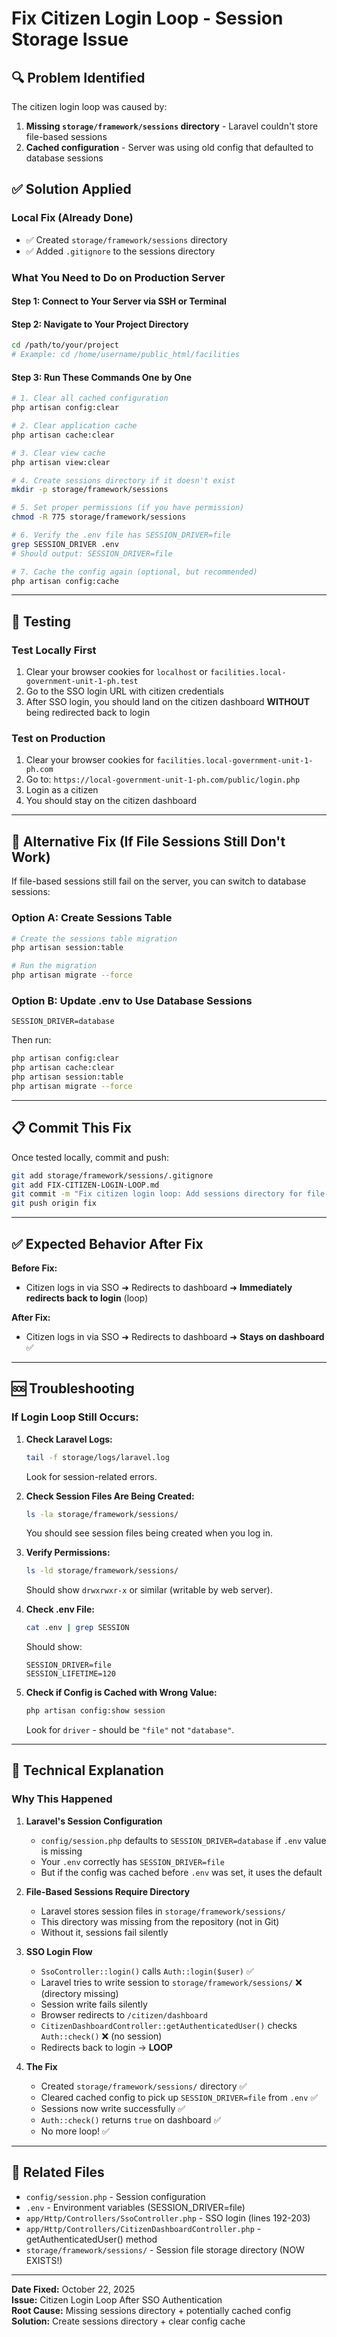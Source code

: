 # Fix Citizen Login Loop - Session Storage Issue

## 🔍 Problem Identified
The citizen login loop was caused by:
1. **Missing `storage/framework/sessions` directory** - Laravel couldn't store file-based sessions
2. **Cached configuration** - Server was using old config that defaulted to database sessions

## ✅ Solution Applied

### Local Fix (Already Done)
- ✅ Created `storage/framework/sessions` directory
- ✅ Added `.gitignore` to the sessions directory

### What You Need to Do on Production Server

#### Step 1: Connect to Your Server via SSH or Terminal

#### Step 2: Navigate to Your Project Directory
```bash
cd /path/to/your/project
# Example: cd /home/username/public_html/facilities
```

#### Step 3: Run These Commands One by One

```bash
# 1. Clear all cached configuration
php artisan config:clear

# 2. Clear application cache
php artisan cache:clear

# 3. Clear view cache
php artisan view:clear

# 4. Create sessions directory if it doesn't exist
mkdir -p storage/framework/sessions

# 5. Set proper permissions (if you have permission)
chmod -R 775 storage/framework/sessions

# 6. Verify the .env file has SESSION_DRIVER=file
grep SESSION_DRIVER .env
# Should output: SESSION_DRIVER=file

# 7. Cache the config again (optional, but recommended)
php artisan config:cache
```

---

## 🧪 Testing

### Test Locally First
1. Clear your browser cookies for `localhost` or `facilities.local-government-unit-1-ph.test`
2. Go to the SSO login URL with citizen credentials
3. After SSO login, you should land on the citizen dashboard **WITHOUT** being redirected back to login

### Test on Production
1. Clear your browser cookies for `facilities.local-government-unit-1-ph.com`
2. Go to: `https://local-government-unit-1-ph.com/public/login.php`
3. Login as a citizen
4. You should stay on the citizen dashboard

---

## 🔧 Alternative Fix (If File Sessions Still Don't Work)

If file-based sessions still fail on the server, you can switch to database sessions:

### Option A: Create Sessions Table
```bash
# Create the sessions table migration
php artisan session:table

# Run the migration
php artisan migrate --force
```

### Option B: Update .env to Use Database Sessions
```env
SESSION_DRIVER=database
```

Then run:
```bash
php artisan config:clear
php artisan cache:clear
php artisan session:table
php artisan migrate --force
```

---

## 📋 Commit This Fix

Once tested locally, commit and push:

```bash
git add storage/framework/sessions/.gitignore
git add FIX-CITIZEN-LOGIN-LOOP.md
git commit -m "Fix citizen login loop: Add sessions directory for file-based session storage"
git push origin fix
```

---

## ✅ Expected Behavior After Fix

**Before Fix:**
- Citizen logs in via SSO ➜ Redirects to dashboard ➜ **Immediately redirects back to login** (loop)

**After Fix:**
- Citizen logs in via SSO ➜ Redirects to dashboard ➜ **Stays on dashboard** ✅

---

## 🆘 Troubleshooting

### If Login Loop Still Occurs:

1. **Check Laravel Logs:**
   ```bash
   tail -f storage/logs/laravel.log
   ```
   Look for session-related errors.

2. **Check Session Files Are Being Created:**
   ```bash
   ls -la storage/framework/sessions/
   ```
   You should see session files being created when you log in.

3. **Verify Permissions:**
   ```bash
   ls -ld storage/framework/sessions/
   ```
   Should show `drwxrwxr-x` or similar (writable by web server).

4. **Check .env File:**
   ```bash
   cat .env | grep SESSION
   ```
   Should show:
   ```
   SESSION_DRIVER=file
   SESSION_LIFETIME=120
   ```

5. **Check if Config is Cached with Wrong Value:**
   ```bash
   php artisan config:show session
   ```
   Look for `driver` - should be `"file"` not `"database"`.

---

## 📖 Technical Explanation

### Why This Happened

1. **Laravel's Session Configuration**
   - `config/session.php` defaults to `SESSION_DRIVER=database` if `.env` value is missing
   - Your `.env` correctly has `SESSION_DRIVER=file`
   - But if the config was cached before `.env` was set, it uses the default

2. **File-Based Sessions Require Directory**
   - Laravel stores session files in `storage/framework/sessions/`
   - This directory was missing from the repository (not in Git)
   - Without it, sessions fail silently

3. **SSO Login Flow**
   - `SsoController::login()` calls `Auth::login($user)` ✅
   - Laravel tries to write session to `storage/framework/sessions/` ❌ (directory missing)
   - Session write fails silently
   - Browser redirects to `/citizen/dashboard`
   - `CitizenDashboardController::getAuthenticatedUser()` checks `Auth::check()` ❌ (no session)
   - Redirects back to login → **LOOP**

4. **The Fix**
   - Created `storage/framework/sessions/` directory ✅
   - Cleared cached config to pick up `SESSION_DRIVER=file` from `.env` ✅
   - Sessions now write successfully ✅
   - `Auth::check()` returns `true` on dashboard ✅
   - No more loop! ✅

---

## 📝 Related Files

- `config/session.php` - Session configuration
- `.env` - Environment variables (SESSION_DRIVER=file)
- `app/Http/Controllers/SsoController.php` - SSO login (lines 192-203)
- `app/Http/Controllers/CitizenDashboardController.php` - getAuthenticatedUser() method
- `storage/framework/sessions/` - Session file storage directory (NOW EXISTS!)

---

**Date Fixed:** October 22, 2025  
**Issue:** Citizen Login Loop After SSO Authentication  
**Root Cause:** Missing sessions directory + potentially cached config  
**Solution:** Create sessions directory + clear config cache

